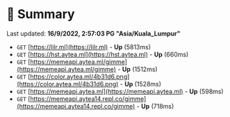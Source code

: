 # 📖 Summary
Last updated: **16/9/2022, 2:57:03 PG "Asia/Kuala_Lumpur"**

- `GET` [https://lilr.ml](https://lilr.ml) - **Up** (5813ms)
- `GET` [https://hst.aytea.ml](https://hst.aytea.ml) - **Up** (660ms)
- `GET` [https://memeapi.aytea.ml/gimme](https://memeapi.aytea.ml/gimme) - **Up** (1512ms)
- `GET` [https://color.aytea.ml/4b31d6.png](https://color.aytea.ml/4b31d6.png) - **Up** (1528ms)
- `GET` [https://memeapi.aytea.ml](https://memeapi.aytea.ml) - **Up** (598ms)
- `GET` [https://memeapi.aytea14.repl.co/gimme](https://memeapi.aytea14.repl.co/gimme) - **Up** (718ms)
